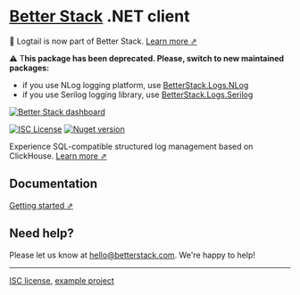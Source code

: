 # [Better Stack](https://betterstack.com/logs) .NET client

📣 Logtail is now part of Better Stack. [Learn more ⇗](https://betterstack.com/press/introducing-better-stack/)

⚠️ T**his package has been deprecated. Please, switch to new maintained packages:**

- if you use NLog logging platform, use [BetterStack.Logs.NLog](https://github.com/BetterStackHQ/logs-client-nlog)
- if you use Serilog logging library, use [BetterStack.Logs.Serilog](https://github.com/BetterStackHQ/logs-client-serilog)

[![Better Stack dashboard](https://github.com/logtail/logtail-python/assets/10132717/e2a1196b-7924-4abc-9b85-055e17b5d499)](https://betterstack.com/logs)

[![ISC License](https://img.shields.io/badge/license-ISC-ff69b4.svg)](LICENSE.md)
[![Nuget version](https://badge.fury.io/nu/Logtail.svg)](https://www.nuget.org/packages/Logtail)

Experience SQL-compatible structured log management based on ClickHouse. [Learn more ⇗](https://betterstack.com/logs)

## Documentation

[Getting started ⇗](https://betterstack.com/docs/logs/net-c/)

## Need help?
Please let us know at [hello@betterstack.com](mailto:hello@betterstack.com). We're happy to help!

---

[ISC license](https://github.com/logtail/logtail-dotnet/blob/master/LICENSE.md), [example project](https://github.com/logtail/logtail-dotnet/tree/master/example-project)
